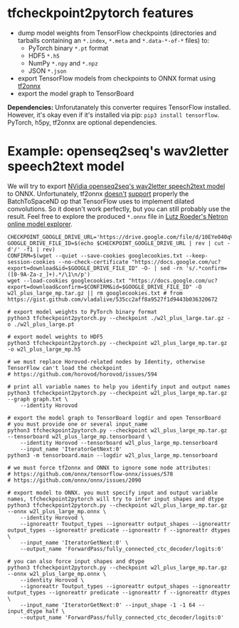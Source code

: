 # tfcheckpoint2pytorch features
- dump model weights from TensorFlow checkpoints (directories and tarballs containing an `*.index`, `*.meta` and `*.data-*-of-*` files) to:
  - PyTorch binary `*.pt` format
  - HDF5 `*.h5`
  - NumPy `*.npy` and `*.npz`
  - JSON `*.json`
- export TensorFlow models from checkpoints to ONNX format using [tf2onnx](https://github.com/onnx/tensorflow-onnx)
- export the model graph to TensorBoard

**Dependencies:** Unforutanately this converter requires TensorFlow installed. However, it's okay even if it's installed via pip: `pip3 install tensorflow`. PyTorch, h5py, tf2onnx are optional dependencies.

# Example: openseq2seq's wav2letter speech2text model
We will try to export [NVidia openseq2seq's wav2letter speech2text model](https://nvidia.github.io/OpenSeq2Seq/html/speech-recognition/wave2letter.html) to ONNX. Unfortunately, tf2onnx [doesn't](https://github.com/onnx/tensorflow-onnx/issues/571) [support](https://github.com/onnx/tensorflow-onnx/issues/572) properly the BatchToSpaceND op that TensorFlow uses to implement dilated convolutions. So it doesn't work perfectly, but you can still probably use the result. Feel free to explore the produced `*.onnx` file in [Lutz Roeder's Netron online model explorer](https://lutzroeder.github.io/netron/).

```shell
CHECKPOINT_GOOGLE_DRIVE_URL='https://drive.google.com/file/d/10EYe040qVW6cfygSZz6HwGQDylahQNSa'
GOOGLE_DRIVE_FILE_ID=$(echo $CHECKPOINT_GOOGLE_DRIVE_URL | rev | cut -d'/' -f1 | rev)
CONFIRM=$(wget --quiet --save-cookies googlecookies.txt --keep-session-cookies --no-check-certificate "https://docs.google.com/uc?export=download&id=$GOOGLE_DRIVE_FILE_ID" -O- | sed -rn 's/.*confirm=([0-9A-Za-z_]+).*/\1\n/p')
wget --load-cookies googlecookies.txt "https://docs.google.com/uc?export=download&confirm=$CONFIRM&id=$GOOGLE_DRIVE_FILE_ID" -O w2l_plus_large_mp.tar.gz || rm googlecookies.txt # from https://gist.github.com/vladalive/535cc2aff8a9527f1d9443b036320672

# export model weights to PyTorch binary format
python3 tfcheckpoint2pytorch.py --checkpoint ./w2l_plus_large.tar.gz -o ./w2l_plus_large.pt

# export model weights to HDF5
python3 tfcheckpoint2pytorch.py --checkpoint w2l_plus_large_mp.tar.gz -o w2l_plus_large_mp.h5

# we must replace Horovod-related nodes by Identity, otherwise TensorFlow can't load the checkpoint
# https://github.com/horovod/horovod/issues/594

# print all variable names to help you identify input and output names
python3 tfcheckpoint2pytorch.py --checkpoint w2l_plus_large_mp.tar.gz --graph graph.txt \
    --identity Horovod

# export the model graph to TensorBoard logdir and open TensorBoard
# you must provide one or several input_name
python3 tfcheckpoint2pytorch.py --checkpoint w2l_plus_large_mp.tar.gz --tensorboard w2l_plus_large_mp.tensorboard \
    --identity Horovod --tensorboard w2l_plus_large_mp.tensorboard
    --input_name 'IteratorGetNext:0'
python3 -m tensorboard.main --logdir w2l_plus_large_mp.tensorboard

# we must force tf2onnx and ONNX to ignore some node attributes:
# https://github.com/onnx/tensorflow-onnx/issues/578
# https://github.com/onnx/onnx/issues/2090
    
# export model to ONNX. you must specify input and output variable names, tfcheckpoint2pytorch will try to infer input shapes and dtype
python3 tfcheckpoint2pytorch.py --checkpoint w2l_plus_large_mp.tar.gz --onnx w2l_plus_large_mp.onnx \
    --identity Horovod \
    --ignoreattr Toutput_types --ignoreattr output_shapes --ignoreattr output_types --ignoreattr predicate --ignoreattr f --ignoreattr dtypes  \
    --input_name 'IteratorGetNext:0' \
    --output_name 'ForwardPass/fully_connected_ctc_decoder/logits:0'
  
# you can also force input shapes and dtype
python3 tfcheckpoint2pytorch.py --checkpoint w2l_plus_large_mp.tar.gz --onnx w2l_plus_large_mp.onnx \
    --identity Horovod \
    --ignoreattr Toutput_types --ignoreattr output_shapes --ignoreattr output_types --ignoreattr predicate --ignoreattr f --ignoreattr dtypes  \
    --input_name 'IteratorGetNext:0' --input_shape -1 -1 64 --input_dtype half \
    --output_name 'ForwardPass/fully_connected_ctc_decoder/logits:0'
     
```

